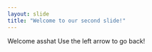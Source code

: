 ```yaml
---
layout: slide
title: "Welcome to our second slide!"
---
```

Welcome asshat
Use the left arrow to go back!
